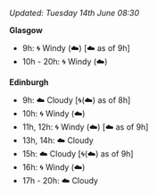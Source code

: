 *Updated: Tuesday 14th June 08:30*

**Glasgow**

* 9h: :cyclone: Windy (:cloud:) [:cloud: as of 9h]
* 10h - 20h: :cyclone: Windy (:cloud:)

**Edinburgh**

* 9h: :cloud: Cloudy [:cyclone:(:cloud:) as of 8h]
* 10h: :cyclone: Windy (:cloud:)
* 11h, 12h: :cyclone: Windy (:cloud:) [:cloud: as of 9h]
* 13h, 14h: :cloud: Cloudy
* 15h: :cloud: Cloudy [:cyclone:(:cloud:) as of 9h]
* 16h: :cyclone: Windy (:cloud:)
* 17h - 20h: :cloud: Cloudy
